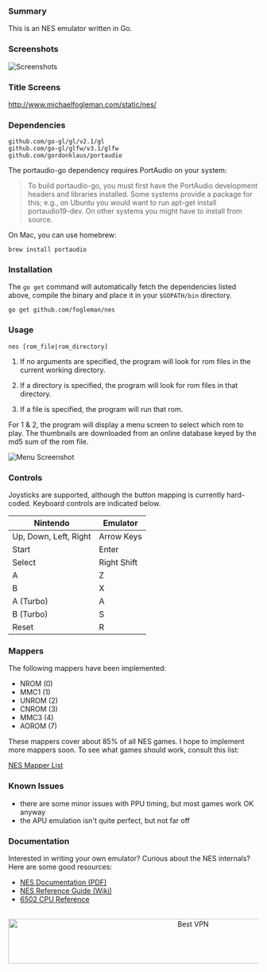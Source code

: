 ### Summary

This is an NES emulator written in Go.

### Screenshots

![Screenshots](http://i.imgur.com/vD3FXVh.png)

### Title Screens

http://www.michaelfogleman.com/static/nes/

### Dependencies

    github.com/go-gl/gl/v2.1/gl
    github.com/go-gl/glfw/v3.1/glfw
    github.com/gordonklaus/portaudio

The portaudio-go dependency requires PortAudio on your system:

> To build portaudio-go, you must first have the PortAudio development headers
> and libraries installed. Some systems provide a package for this; e.g., on
> Ubuntu you would want to run apt-get install portaudio19-dev. On other systems
> you might have to install from source.

On Mac, you can use homebrew:

    brew install portaudio

### Installation

The `go get` command will automatically fetch the dependencies listed above,
compile the binary and place it in your `$GOPATH/bin` directory.

    go get github.com/fogleman/nes

### Usage

    nes [rom_file|rom_directory]

1. If no arguments are specified, the program will look for rom files in
the current working directory.

2. If a directory is specified, the program will look for rom files in that
directory.

3. If a file is specified, the program will run that rom.

For 1 & 2, the program will display a menu screen to select which rom to play.
The thumbnails are downloaded from an online database keyed by the md5 sum of
the rom file.

![Menu Screenshot](http://i.imgur.com/pwetBLv.png)

### Controls

Joysticks are supported, although the button mapping is currently hard-coded.
Keyboard controls are indicated below.

| Nintendo              | Emulator    |
| --------------------- | ----------- |
| Up, Down, Left, Right | Arrow Keys  |
| Start                 | Enter       |
| Select                | Right Shift |
| A                     | Z           |
| B                     | X           |
| A (Turbo)             | A           |
| B (Turbo)             | S           |
| Reset                 | R           |

### Mappers

The following mappers have been implemented:

* NROM (0)
* MMC1 (1)
* UNROM (2)
* CNROM (3)
* MMC3 (4)
* AOROM (7)

These mappers cover about 85% of all NES games. I hope to implement more
mappers soon. To see what games should work, consult this list:

[NES Mapper List](http://tuxnes.sourceforge.net/nesmapper.txt)

### Known Issues

* there are some minor issues with PPU timing, but most games work OK anyway
* the APU emulation isn't quite perfect, but not far off

### Documentation

Interested in writing your own emulator? Curious about the NES internals? Here
are some good resources:

* [NES Documentation (PDF)](http://nesdev.com/NESDoc.pdf)
* [NES Reference Guide (Wiki)](http://wiki.nesdev.com/w/index.php/NES_reference_guide)
* [6502 CPU Reference](http://www.obelisk.me.uk/6502/reference.html)


</BR>

<!-- Banner -->
<div align="center">
<a href="https://www.purevpn.com/order-now.php?aff=44922&amp;a_bid=bbd0f893" target="_blank" ><img src="https://affiliates.purevpn.com/accounts/default1/6hb82wqa2l/bbd0f893.jpg" alt="Best VPN" title="Best VPN" width="728" height="90" /></a>
</BR></BR>
</div>


